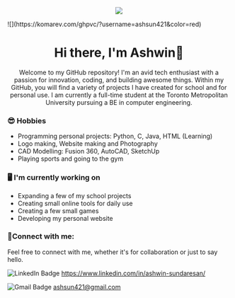 <!----  ![MasterHead](https://i.ibb.co/hM6qwDp/logo-main.png)
![logo main (2)](https://github.com/ashsun421/ashsun421/assets/65097573/a97c81e6-b06f-41bb-9069-997d814f9c96)
https://github.com/ashsun421/ashsun421/assets/65097573/436c3be3-9c27-4c6f-927c-83b64c8cb7a5
https://github.com/ashsun421/ashsun421/assets/65097573/a97c81e6-b06f-41bb-9069-997d814f9c96
https://github.com/ashsun421/ashsun421/assets/65097573/c2674e9e-9e9e-46e0-9703-8f7de9ece051
https://github.com/ashsun421/ashsun421/assets/65097573/42f49c8d-4e90-4c12-be1f-6c43685eacaf
https://github.com/ashsun421/ashsun421/assets/65097573/a97c81e6-b06f-41bb-9069-997d814f9c96
--->
<p align="center">
  <img src="https://github.com/ashsun421/ashsun421/assets/65097573/b9acfb7a-a6f2-4aca-a6b0-39aadaf231f3">
</p>
![](https://komarev.com/ghpvc/?username=ashsun421&color=red)


<h1 align="center">Hi there, I'm Ashwin👋</h1>

<p align="center">
  Welcome to my GitHub repository! I'm an avid tech enthusiast with a passion for innovation, coding, and building awesome things. Within my GitHub, you will find a variety of projects I have created for school and for personal use. I am currently a full-time student at the Toronto Metropolitan University pursuing a BE in computer engineering. 
</p>

### 😎 Hobbies
- Programming personal projects: Python, C, Java, HTML (Learning)
- Logo making, Website making and Photography
- CAD Modelling: Fusion 360, AutoCAD, SketchUp
- Playing sports and going to the gym

### 🖥️ I'm currently working on
- Expanding a few of my school projects
- Creating small online tools for daily use
- Creating a few small games
- Developing my personal website

### 🤝Connect with me:
Feel free to connect with me, whether it's for collaboration or just to say hello.

<img src="https://img.shields.io/badge/LinkedIn-blue?style=for-the-badge&logo=linkedin&logoColor=white" alt="LinkedIn Badge"/> https://www.linkedin.com/in/ashwin-sundaresan/

<img src="https://img.shields.io/badge/Gmail-D14836?style=for-the-badge&logo=gmail&logoColor=white" alt = "Gmail Badge"/> ashsun421@gmail.com









